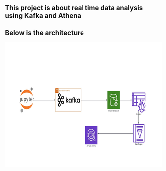 <h2>This project is about real time data analysis using Kafka and Athena</h2>

## Below is the architecture
<p align="center">
<img src="data/images/architecture.jpeg"  height="400" width="600" />
</p>
